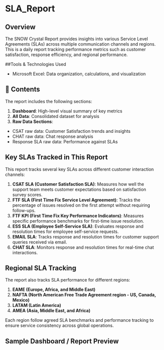 # SLA_Report

## Overview

The SNOW Crystal Report provides insights into various Service Level Agreements (SLAs) across multiple communication channels and regions. This is a daily report tracking performance metrics such as customer satisfaction, response efficiency, and regional performance.

##Tools & Technologies Used

- Microsoft Excel: Data organization, calculations, and visualization

## 📂 Contents

The report includes the following sections:

1. **Dashboard**: High-level visual summary of key metrics
2. **All Data**: Consolidated dataset for analysis
3. **Raw Data Sections**:
- CSAT raw data: Customer Satisfaction trends and insights
- CHAT raw data: Chat response analysis
- Response SLA raw data: Performance against SLAs

## Key SLAs Tracked in This Report

This report tracks several key SLAs across different customer interaction channels:

1. **CSAT SLA (Customer Satisfaction SLA)**: Measures how well the support team meets customer expectations based on satisfaction survey scores.
2. **FTF SLA (First Time Fix Service Level Agreement)**: Tracks the percentage of issues resolved on the first attempt without requiring follow-ups.
3. **FTF KPI (First Time Fix Key Performance Indicators)**: Measures specific performance benchmarks for first-time issue resolution.
4. **ESS SLA (Employee Self-Service SLA)**: Evaluates response and resolution times for employee self-service requests.
5. **EMAIL SLA**: Tracks response and resolution times for customer support queries received via email.
6. **CHAT SLA**: Monitors response and resolution times for real-time chat interactions.


## Regional SLA Tracking

The report also tracks SLA performance for different regions:
1. **EAME (Europe, Africa, and Middle East)**
2. **NAFTA (North American Free Trade Agreement region - US, Canada, Mexico)**
3. **LATAM (Latin America)**
4. **AMEA (Asia, Middle East, and Africa)**

Each region follow agreed SLA benchmarks and performance tracking to ensure service consistency across global operations.

## Sample Dashboard / Report Preview

